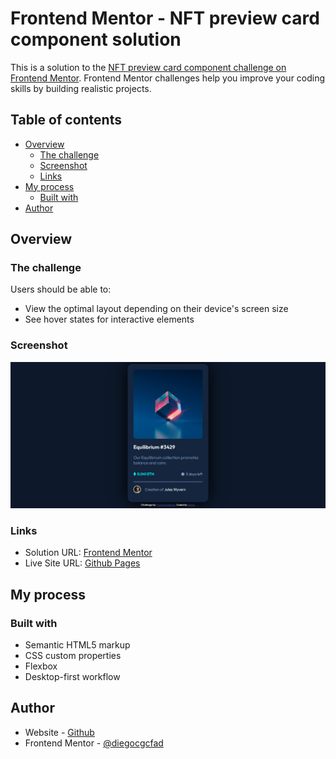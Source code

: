 # Frontend Mentor - NFT preview card component solution

This is a solution to the [NFT preview card component challenge on Frontend Mentor](https://www.frontendmentor.io/challenges/nft-preview-card-component-SbdUL_w0U). Frontend Mentor challenges help you improve your coding skills by building realistic projects. 

## Table of contents

- [Overview](#overview)
  - [The challenge](#the-challenge)
  - [Screenshot](#screenshot)
  - [Links](#links)
- [My process](#my-process)
  - [Built with](#built-with)
- [Author](#author)

## Overview

### The challenge

Users should be able to:

- View the optimal layout depending on their device's screen size
- See hover states for interactive elements

### Screenshot

![](./design/my-design-print.png)

### Links

- Solution URL: [Frontend Mentor](https://www.frontendmentor.io/solutions/responsive-landing-page-using-flex-lgyWQ1bqq3)
- Live Site URL: [Github Pages](https://diegocgcfad.github.io/nft-preview-card-component-main/)

## My process

### Built with

- Semantic HTML5 markup
- CSS custom properties
- Flexbox
- Desktop-first workflow

## Author

- Website - [Github](https://github.com/diegocgcfad)
- Frontend Mentor - [@diegocgcfad](https://www.frontendmentor.io/profile/diegocgcfad)
